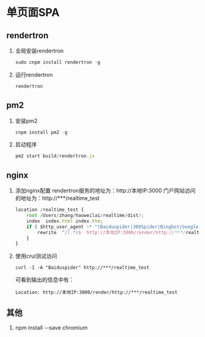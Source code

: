 # 单页面SPA
## rendertron
1. 全局安装rendertron
    ```js
    sudo cnpm install rendertron -g
    ```
1. 运行rendertron
    ```js
    rendertron
    ```
## pm2
1. 安装pm2
    ```js
    cnpm install pm2 -g
    ```
1. 启动程序
    ```js
    pm2 start build/rendertron.js
    ```
## nginx
1. 添加nginx配置
    rendertron服务的地址为：http://本地IP:3000
    门户网站访问的地址为：http://***/realtime_test
    ```js
    location /realtime_test {
        root /Users/zhang/haoweilai/realtime/dist/;
        index  index.html index.htm;
        if ( $http_user_agent ~* "(Baiduspider|360Spider|Bingbot|Googlebot)"){
            rewrite  ^/(.*)$  http://本地IP:3000/render/http://***/realtime_test break;
        }
    }
    ```
1. 使用crul测试访问
    ```JS
    curl -I -A "Baiduspider" http://***/realtime_test
    ```
    可看到输出的信息中有：
    ```JS
    Location: http://本地IP:3000/render/http://***/realtime_test
    ```
## 其他
1. npm install --save chromium
